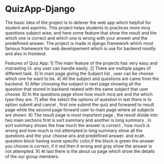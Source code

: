 # QuizApp-Django
The basic idea of the project is to delever the web app which helpfull for student and asprints.
This project helps students to practices more mcq questions subject wise, and here some feature that show the result 
and the which one is correct and which one is wrong with your answer and the predefinied answer. The project is made in
django framework which most famous framework for web developement which is use for backend mostly and also in frontend.

Features of Quiz App:
1] The main feature of the projects has very easy and instrasting Ui. any user can handle easily.
2] There are multiple pages of different task.
3] In main page giving the Subject list , user can be choose which one he want to be.
4] All the subject and questions are came from the backend.
5] After choosing the subject in next page showing all the question that stored in backend related with the same subject that user choose.
6] In the questions page show how much mcq are and the which type they are.
7] after the select the options of question in last there is to option submit and cancel , first one submit the quiz and forwared to result page while the second page forward user to main page where all subjects are shown.
8] The result page is most importent page , the result divide into two main sections first is sort summary and another is long summary .
    in sort summary shows the how much the answer is correct , how much is wrong and how much is not attempted.in long summary show all the
    questions and the your choose ans and predefined answer. and ecah question block having some specific color,if the block is green the answer you choose is correct, if it red then it wrong and gray show the answer is not attempted.
9] At last there is the about us page which show the details of the our group members.
